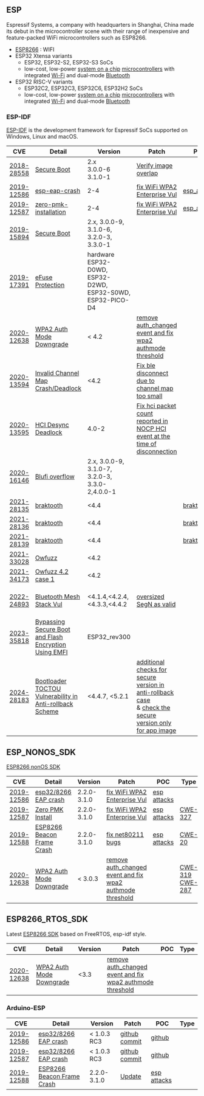 ## ESP

Espressif Systems, a company with headquarters in Shanghai, China made its debut in the microcontroller scene with their range of inexpensive and feature-packed WiFi microcontrollers such as ESP8266.

- [ESP8266](https://en.wikipedia.org/wiki/ESP8266) : WIFI
- ESP32 Xtensa variants 
  - ESP32, ESP32-S2, ESP32-S3 SoCs
  - low-cost, low-power [system on a chip](https://en.wikipedia.org/wiki/System_on_a_chip) [microcontrollers](https://en.wikipedia.org/wiki/Microcontroller) with integrated [Wi-Fi](https://en.wikipedia.org/wiki/Wi-Fi) and dual-mode [Bluetooth](https://en.wikipedia.org/wiki/Bluetooth)
- ESP32 RISC-V variants
  - ESP32C2, ESP32C3, ESP32C6, ESP32H2 SoCs
  - low-cost, low-power [system on a chip](https://en.wikipedia.org/wiki/System_on_a_chip) [microcontrollers](https://en.wikipedia.org/wiki/Microcontroller) with integrated [Wi-Fi](https://en.wikipedia.org/wiki/Wi-Fi) and dual-mode [Bluetooth](https://en.wikipedia.org/wiki/Bluetooth)

### ESP-IDF

[ESP-IDF](https://github.com/espressif/esp-idf) is the development framework for Espressif SoCs supported on Windows, Linux and macOS.

| CVE                                                          | Detail                                                       | Version                                                    | Patch                                                        | POC                                                          | Type                                                         |
| ------------------------------------------------------------ | ------------------------------------------------------------ | ---------------------------------------------------------- | ------------------------------------------------------------ | ------------------------------------------------------------ | ------------------------------------------------------------ |
| [2018-28558](https://cve.mitre.org/cgi-bin/cvename.cgi?name=CVE-2018-18558) | [Secure Boot](https://www.espressif.com/en/news/Espressif_Product_Security_Advisory_Concerning_Secure_Boot_(CVE-2018-18558)) | 2.x <br />3.0.0-6<br />3.1.0-1                             | [Verify image overlap](https://github.com/espressif/esp-idf/commit/d98d1e) |                                                              | Overflow                                                     |
| [2019-12586](https://www.cve.org/CVERecord?id=CVE-2019-12586) | [esp-eap-crash](https://matheus-garbelini.github.io/home/post/esp32-esp8266-eap-crash/) | 2-4                                                        | [fix WiFi WPA2 Enterprise Vul](https://github.com/espressif/esp32-wifi-lib/commit/eb27c814d5d178698bb45c6ad675c0dce9427fa1) | [esp_attacks](https://github.com/Matheus-Garbelini/esp32_esp8266_attacks) |                                                              |
| [2019-12587](https://www.cve.org/CVERecord?id=CVE-2019-12587) | [zero-pmk-installation](https://matheus-garbelini.github.io/home/post/zero-pmk-installation/) | 2-4                                                        | [fix WiFi WPA2 Enterprise Vul](https://github.com/espressif/esp32-wifi-lib/commit/eb27c814d5d178698bb45c6ad675c0dce9427fa1) | [esp_attacks](https://github.com/Matheus-Garbelini/esp32_esp8266_attacks) | [CWE-327](https://cwe.mitre.org/data/definitions/327.html)   |
| [2019-15894](https://www.cve.org/CVERecord?id=CVE-2019-15894) | [Secure Boot](https://www.espressif.com/en/news/Espressif_Security_Advisory_Concerning_Fault_Injection_and_Secure_Boot) | 2.x, 3.0.0-9, 3.1.0-6, 3.2.0-3, 3.3.0-1                    |                                                              |                                                              | [CWE-755](https://cwe.mitre.org/data/definitions/755.html)   |
| [2019-17391](https://www.cve.org/CVERecord?id=CVE-2019-17391) | [eFuse Protection](https://www.espressif.com/en/news/Security_Advisory_Concerning_Fault_Injection_and_eFuse_Protections) | hardware ESP32-D0WD, ESP32-D2WD, ESP32-S0WD, ESP32-PICO-D4 |                                                              |                                                              | [CWE-755](https://cwe.mitre.org/data/definitions/755.html)   |
| [2020-12638](https://www.cve.org/CVERecord?id=CVE-2020-12638) | [WPA2 Auth Mode Downgrade](https://lbsfilm.at/blog/wpa2-authenticationmode-downgrade-in-espressif-microprocessors) | < 4.2                                                      | [remove auth_changed event and fix wpa2 authmode threshold](https://github.com/espressif/esp-idf/commit/179292f9b3fe8fdbcccf0a9d2c0f50d394fddc10) |                                                              | [CWE-319](https://cwe.mitre.org/data/definitions/319.html)  [CWE-287](https://cwe.mitre.org/data/definitions/287.html) |
| [2020-13594](https://www.cve.org/CVERecord?id=CVE-2020-13594) | [Invalid Channel Map Crash/Deadlock](https://asset-group.github.io/disclosures/sweyntooth/) | <4.2                                                       | [Fix ble disconnect due to channel map too small](https://github.com/espressif/esp32-bt-lib/commit/238fc) |                                                              | [CWE-20](https://cwe.mitre.org/data/definitions/20.html)     |
| [2020-13595](https://www.cve.org/CVERecord?id=CVE-2020-13595) | [HCI Desync Deadlock](https://asset-group.github.io/disclosures/sweyntooth/) | 4.0-2                                                      | [Fix hci packet count reported in NOCP HCI event at the time of disconnection](https://github.com/espressif/esp32-bt-lib/commit/e89bf9) |                                                              | [CWE-617](https://cwe.mitre.org/data/definitions/617.html)   |
| [2020-16146](https://www.cve.org/CVERecord?id=CVE-2020-16146) | [Blufi overflow](https://github.com/pokerfacett/MY_CVE_CREDIT/blob/master/CVE-2020-16146.md) | 2.x, 3.0.0-9, 3.1.0-7, 3.2.0-3, 3.3.0-2,4.0.0-1            |                                                              |                                                              | [CWE-120](https://cwe.mitre.org/data/definitions/120.html)   |
| [2021-28135](https://www.cve.org/CVERecord?id=CVE-2021-28135) | [braktooth](https://asset-group.github.io/disclosures/braktooth/) | <4.4                                                       |                                                              | [braktooth](https://github.com/Matheus-Garbelini/braktooth_esp32_bluetooth_classic_attacks) |                                                              |
| [2021-28136](https://www.cve.org/CVERecord?id=CVE-2021-28136) | [braktooth](https://asset-group.github.io/disclosures/braktooth/) | <4.4                                                       |                                                              | [braktooth](https://github.com/Matheus-Garbelini/braktooth_esp32_bluetooth_classic_attacks) | [CWE-787](https://cwe.mitre.org/data/definitions/787.html)   |
| [2021-28139](https://www.cve.org/CVERecord?id=CVE-2021-28139) | [braktooth](https://asset-group.github.io/disclosures/braktooth/) | <4.4                                                       |                                                              | [braktooth](https://github.com/Matheus-Garbelini/braktooth_esp32_bluetooth_classic_attacks) |                                                              |
| [2021-33028](https://www.cve.org/CVERecord?id=CVE-2021-33028) | [Owfuzz](https://dl.acm.org/doi/abs/10.1145/3558482.3590174) | <4.2                                                       |                                                              |                                                              |                                                              |
| [2021-34173](https://www.cve.org/CVERecord?id=CVE-2021-34173) | [Owfuzz 4.2 case 1](https://dl.acm.org/doi/abs/10.1145/3558482.3590174) | <4.2                                                       |                                                              |                                                              |                                                              |
| [2022-24893](https://www.cve.org/CVERecord?id=CVE-2022-24893) | [Bluetooth Mesh Stack Vul](https://github.com/espressif/esp-idf/security/advisories/GHSA-7f7f-jj2q-28wm) | <4.1.4,<4.2.4,<4.3.3,<4.4.2                                | [oversized SegN as valid](https://github.com/espressif/esp-idf/commit/5a87a9c65e00fd2ffc120c56f32e9f8145e8a11c) |                                                              | [CWE-787](https://cwe.mitre.org/data/definitions/787.html) [CWE-788](https://cwe.mitre.org/data/definitions/788.html) |
| [2023-35818](https://www.cve.org/CVERecord?id=CVE-2023-35818) | [Bypassing Secure Boot and Flash Encryption Using EMFI](https://www.espressif.com/sites/default/files/advisory_downloads/AR2023-005%20Security%20Advisory%20Concerning%20Bypassing%20Secure%20Boot%20and%20Flash%20Encryption%20Using%20EMFI%20EN.pdf) | ESP32_rev300                                               |                                                              |                                                              | hardware                                                     |
| [2024-28183](https://www.cve.org/CVERecord?id=CVE-2024-28183) | [Bootloader TOCTOU Vulnerability in Anti-rollback Scheme](https://github.com/espressif/esp-idf/security/advisories/GHSA-22x6-3756-pfp8) | <4.4.7, <5.2.1                                             | [additional checks for secure version in anti-rollback case](https://github.com/espressif/esp-idf/commit/3305cb4d235182067936f8e940e6db174e25b4b2) <br />& [check the secure version only for app image](https://github.com/espressif/esp-idf/commit/c33b9e1426121ce8cccf1a94241740be9cff68de) |                                                              | [CWE-367](https://cwe.mitre.org/data/definitions/367.html)   |



## ESP_NONOS_SDK

[ESP8266 nonOS SDK](https://github.com/espressif/ESP8266_RTOS_SDK) 

| CVE                                                          | Detail                                                       | Version     | Patch                                                        | POC                                                          | Type                                                         |
| ------------------------------------------------------------ | ------------------------------------------------------------ | ----------- | ------------------------------------------------------------ | ------------------------------------------------------------ | ------------------------------------------------------------ |
| [2019-12586](https://www.cve.org/CVERecord?id=CVE-2019-12586) | [esp32/8266 EAP crash](https://matheus-garbelini.github.io/home/post/esp32-esp8266-eap-crash/) | 2.2.0-3.1.0 | [fix WiFi WPA2 Enterprise Vul](https://github.com/espressif/esp-idf/commit/8009320fb44abaf8acf8a1e1a38a67fc4c8d458c) | [esp attacks](https://github.com/Matheus-Garbelini/esp32_esp8266_attacks) |                                                              |
| [2019-12587](https://www.cve.org/CVERecord?id=CVE-2019-12587) | [Zero PMK Install](https://matheus-garbelini.github.io/home/post/zero-pmk-installation/) | 2.2.0-3.1.0 | [fix WiFi WPA2 Enterprise Vul](https://github.com/espressif/esp-idf/commit/8009320fb44abaf8acf8a1e1a38a67fc4c8d458c) | [esp attacks](https://github.com/Matheus-Garbelini/esp32_esp8266_attacks) | [CWE-327](https://cwe.mitre.org/data/definitions/327.html)   |
| [2019-12588](https://www.cve.org/CVERecord?id=CVE-2019-12588) | [ESP8266 Beacon Frame Crash](https://matheus-garbelini.github.io/home/post/esp8266-beacon-frame-crash/) | 2.2.0-3.1.0 | [fix net80211 bugs](https://github.com/espressif/ESP8266_NONOS_SDK/commit/9a17038b0fb3318a761c40ae6146c54d6a414ab4) | [esp attacks](https://github.com/Matheus-Garbelini/esp32_esp8266_attacks) | [CWE-20](https://cwe.mitre.org/data/definitions/20.html)     |
| [2020-12638](https://www.cve.org/CVERecord?id=CVE-2020-12638) | [WPA2 Auth Mode Downgrade](https://lbsfilm.at/blog/wpa2-authenticationmode-downgrade-in-espressif-microprocessors) | < 3.0.3     | [remove auth_changed event and fix wpa2 authmode threshold](https://github.com/espressif/esp-idf/commit/179292f9b3fe8fdbcccf0a9d2c0f50d394fddc10) |                                                              | [CWE-319](https://cwe.mitre.org/data/definitions/319.html)	 [CWE-287](https://cwe.mitre.org/data/definitions/287.html) |

## ESP8266_RTOS_SDK

Latest [ESP8266 SDK](https://github.com/espressif/ESP8266_RTOS_SDK) based on FreeRTOS, esp-idf style.

| CVE                                                          | Detail                                                       | Version | Patch                                                        | POC  | Type |
| ------------------------------------------------------------ | ------------------------------------------------------------ | ------- | ------------------------------------------------------------ | ---- | ---- |
| [2020-12638](https://cve.mitre.org/cgi-bin/cvename.cgi?name=CVE-2020-12638) | [WPA2 Auth Mode Downgrade](https://lbsfilm.at/blog/wpa2-authenticationmode-downgrade-in-espressif-microprocessors) | <3.3    | [remove auth_changed event and fix wpa2 authmode threshold](https://github.com/espressif/esp-idf/commit/179292f9b3fe8fdbcccf0a9d2c0f50d394fddc10) |      |      |

### Arduino-ESP

| CVE                                                          | Detail                                                       | Version     | Patch                                                        | POC                                                          | Type |
| ------------------------------------------------------------ | ------------------------------------------------------------ | ----------- | ------------------------------------------------------------ | ------------------------------------------------------------ | ---- |
| [2019-12586](https://cve.mitre.org/cgi-bin/cvename.cgi?name=CVE-2019-12586) | [esp32/8266 EAP crash](https://matheus-garbelini.github.io/home/post/esp32-esp8266-eap-crash/) | < 1.0.3 RC3 | [github commit](https://github.com/espressif/arduino-esp32/commit/d5e2bb12ca02ae9066e9dad84d9dbf268aca6fa3) | [github](https://github.com/Matheus-Garbelini/esp32_esp8266_attacks) |      |
| [2019-12587](https://cve.mitre.org/cgi-bin/cvename.cgi?name=CVE-2019-12587) | [esp32/8266 EAP crash](https://matheus-garbelini.github.io/home/post/zero-pmk-installation/) | < 1.0.3 RC3 | [github commit](https://github.com/espressif/arduino-esp32/commit/d5e2bb12ca02ae9066e9dad84d9dbf268aca6fa3) | [github](https://github.com/Matheus-Garbelini/esp32_esp8266_attacks) |      |
| [2019-12588](https://cve.mitre.org/cgi-bin/cvename.cgi?name=CVE-2019-12588) | [ESP8266 Beacon Frame Crash](https://matheus-garbelini.github.io/home/post/esp8266-beacon-frame-crash/) | 2.2.0-3.1.0 | [Update](https://github.com/esp8266/Arduino/commit/403001e37c65994d241f284beba1d0171f5fb50e) | [esp attacks](https://github.com/Matheus-Garbelini/esp32_esp8266_attacks) |      |

